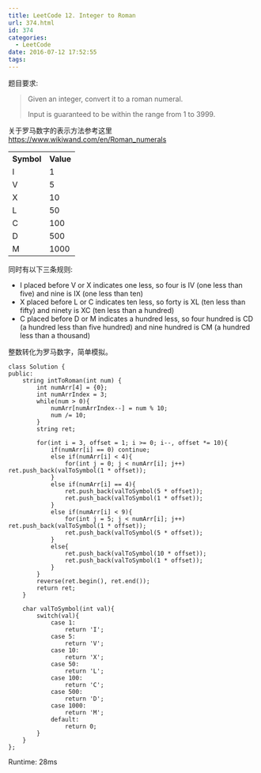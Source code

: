 ```yaml
---
title: LeetCode 12. Integer to Roman
url: 374.html
id: 374
categories:
  - LeetCode
date: 2016-07-12 17:52:55
tags:
---
```

﻿题目要求:

> Given an integer, convert it to a roman numeral.
> 
> Input is guaranteed to be within the range from 1 to 3999.

关于罗马数字的表示方法参考这里<https://www.wikiwand.com/en/Roman_numerals>

<table>
    <tr><th>Symbol</th><th>Value</th></tr>
    <tr><td>I</td><td>1</td></tr>
    <tr><td>V</td><td>5</td></tr>
    <tr><td>X</td><td>10</td></tr>
    <tr><td>L</td><td>50</td></tr>
    <tr><td>C</td><td>100</td></tr>
    <tr><td>D</td><td>500</td></tr>
    <tr><td>M</td><td>1000</td></tr>
</table>

同时有以下三条规则:

+ I placed before V or X indicates one less, so four is IV (one less than five) and nine is IX (one less than ten)
+ X placed before L or C indicates ten less, so forty is XL (ten less than fifty) and ninety is XC (ten less than a hundred)
+ C placed before D or M indicates a hundred less, so four hundred is CD (a hundred less than five hundred) and nine hundred is CM (a hundred less than a thousand)


整数转化为罗马数字，简单模拟。

    class Solution {
    public:
        string intToRoman(int num) {
            int numArr[4] = {0};
            int numArrIndex = 3;
            while(num > 0){
                numArr[numArrIndex--] = num % 10;
                num /= 10;
            }
            string ret;

            for(int i = 3, offset = 1; i >= 0; i--, offset *= 10){
                if(numArr[i] == 0) continue;
                else if(numArr[i] < 4){
                    for(int j = 0; j < numArr[i]; j++) ret.push_back(valToSymbol(1 * offset));
                }
                else if(numArr[i] == 4){
                    ret.push_back(valToSymbol(5 * offset));
                    ret.push_back(valToSymbol(1 * offset));
                }
                else if(numArr[i] < 9){
                    for(int j = 5; j < numArr[i]; j++) ret.push_back(valToSymbol(1 * offset));
                    ret.push_back(valToSymbol(5 * offset));
                }
                else{
                    ret.push_back(valToSymbol(10 * offset));
                    ret.push_back(valToSymbol(1 * offset));
                }
            }
            reverse(ret.begin(), ret.end());
            return ret;
        }
        
        char valToSymbol(int val){
            switch(val){
                case 1:
                    return 'I';
                case 5:
                    return 'V';
                case 10:
                    return 'X';
                case 50:
                    return 'L';
                case 100:
                    return 'C';
                case 500:
                    return 'D';
                case 1000:
                    return 'M';
                default:
                    return 0;
            }
        }
    };

Runtime: 28ms